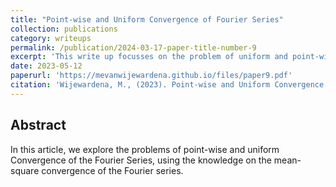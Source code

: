 ```yaml
---
title: "Point-wise and Uniform Convergence of Fourier Series"
collection: publications
category: writeups
permalink: /publication/2024-03-17-paper-title-number-9
excerpt: 'This write up focusses on the problem of uniform and point-wise convergence of Foureir series. This was done as a part of the course project of the course MATH425b-Fundamental concepts of Analysis'
date: 2023-05-12
paperurl: 'https://mevanwijewardena.github.io/files/paper9.pdf'
citation: 'Wijewardena, M., (2023). Point-wise and Uniform Convergence of Fourier Series.'
---
```


## Abstract

In this article, we explore the problems of point-wise and uniform Convergence of the Fourier
Series, using the knowledge on the mean-square convergence of the Fourier series.






